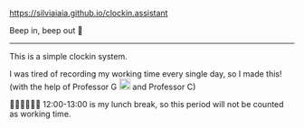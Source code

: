 https://silviaiaia.github.io/clockin.assistant

Beep in, beep out 🤖

---

This is a simple clockin system.

I was tired of recording my working time every single day, so I made this! 
(with the help of Professor G <img src="[https://www.google.com/images/branding/product/2x/gemini_2024_color_48dp.png](https://www.gstatic.com/lamda/images/gemini_aurora_thumbnail_4g_e74822ff0ca4259beb718.png)" alt="Gemini" width="20" /> and Professor C)

🥤🥗🍔🍗🍟🥓 12:00-13:00 is my lunch break, so this period will not be counted as working time.
